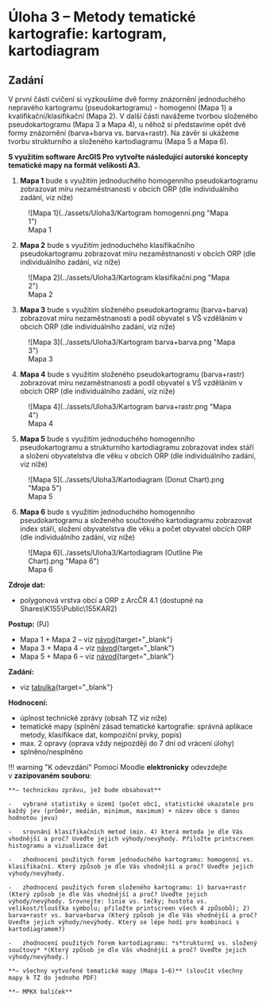 # Úloha 3 – Metody tematické kartografie: kartogram, kartodiagram

## Zadání

V první části cvičení si vyzkoušíme dvě formy znázornění jednoduchého nepravého kartogramu (pseudokartogramu) - homogenní (Mapa 1) a kvalifikační/klasifikační (Mapa 2). V další části navážeme tvorbou složeného pseudokartogramu (Mapa 3 a Mapa 4), u něhož si představíme opět dvě formy znázornění (barva+barva vs. barva+rastr). Na závěr si ukážeme tvorbu strukturního a složeného kartodiagramu (Mapa 5 a Mapa 6).

**S využitím software ArcGIS Pro vytvořte následující autorské koncepty tematické mapy na formát velikosti A3.**

1.  **Mapa 1** bude s využitím jednoduchého homogenního pseudokartogramu zobrazovat míru nezaměstnanosti v obcích ORP (dle individuálního zadání, viz níže)

<figure markdown>
  ![Mapa 1](../assets/Uloha3/Kartogram homogenní.png "Mapa 1")
  <figcaption>Mapa 1</figcaption>
</figure>

2.  **Mapa 2** bude s využitím jednoduchého klasifikačního pseudokartogramu zobrazovat míru nezaměstnanosti v obcích ORP (dle individuálního zadání, viz níže)

<figure markdown>
  ![Mapa 2](../assets/Uloha3/Kartogram klasifikační.png "Mapa 2")
  <figcaption>Mapa 2</figcaption>
</figure>

3.  **Mapa 3** bude s využitím složeného pseudokartogramu (barva+barva) zobrazovat míru nezaměstnanosti a podíl obyvatel s VŠ vzděláním v obcích ORP (dle individuálního zadání, viz níže)

<figure markdown>
  ![Mapa 3](../assets/Uloha3/Kartogram barva+barva.png "Mapa 3")
  <figcaption>Mapa 3</figcaption>
</figure>

4.  **Mapa 4** bude s využitím složeného pseudokartogramu (barva+rastr) zobrazovat míru nezaměstnanosti a podíl obyvatel s VŠ vzděláním v obcích ORP (dle individuálního zadání, viz níže)

<figure markdown>
  ![Mapa 4](../assets/Uloha3/Kartogram barva+rastr.png "Mapa 4")
  <figcaption>Mapa 4</figcaption>
</figure>

5.  **Mapa 5** bude s využitím jednoduchého homogenního pseudokartogramu a strukturního kartodiagramu zobrazovat index stáří a složení obyvatelstva dle věku v obcích ORP (dle individuálního zadání, viz níže)

<figure markdown>
  ![Mapa 5](../assets/Uloha3/Kartodiagram (Donut Chart).png "Mapa 5")
  <figcaption>Mapa 5</figcaption>
</figure>

6.  **Mapa 6** bude s využitím jednoduchého homogenního pseudokartogramu a složeného součtového kartodiagramu zobrazovat index stáří, složení obyvatelstva dle věku a počet obyvatel  obcích ORP (dle individuálního zadání, viz níže)

<figure markdown>
  ![Mapa 6](../assets/Uloha3/Kartodiagram (Outline Pie Chart).png "Mapa 6")
  <figcaption>Mapa 6</figcaption>
</figure>

**Zdroje dat:**

-   polygonová vrstva obcí a ORP z ArcČR 4.1 (dostupné na Shares\\K155\\Public\\155KAR2)

**Postup:** (PJ)

-   Mapa 1 + Mapa 2 – viz [návod](https://moodle-vyuka.cvut.cz/draftfile.php/12299/user/draft/752410911/155KAT2_jednoduchy_kartogram.pdf "návod"){target="_blank"}
-   Mapa 3 + Mapa 4 – viz [návod](https://moodle-vyuka.cvut.cz/draftfile.php/12299/user/draft/752410911/155KAT2_slozeny_kartogram.pdf "návod"){target="_blank"}
-   Mapa 5 + Mapa 6 – viz [návod](https://moodle-vyuka.cvut.cz/draftfile.php/12299/user/draft/752410911/155KAT2_kartodiagram.pdf "návod"){target="_blank"}

**Zadání:**  

-   viz [tabulka](https://moodle-vyuka.cvut.cz/draftfile.php/12299/user/draft/752410911/%C3%9Aloha%202%20-%20zad%C3%A1n%C3%AD.pdf "tabulka"){target="_blank"}

**Hodnocení:**

-   úplnost technické zprávy (obsah TZ viz níže)
-   tematické mapy (splnění zásad tematické kartografie: správná aplikace metody, klasifikace dat, kompoziční prvky, popis)
-   max. 2 opravy (oprava vždy nejpozději do 7 dní od vrácení úlohy)
-   splněno/nesplněno

!!! warning "K odevzdání"
    Pomocí Moodle **elektronicky** odevzdejte v **zazipovaném souboru**:

    **– technickou zprávu, jež bude obsahovat**

    -   vybrané statistiky o území (počet obcí, statistické ukazatele pro každý jev (průměr, medián, minimum, maximum) + název obce s danou hodnotou jevu)

    -   srovnání klasifikačních metod (min. 4) která metoda je dle Vás vhodnější a proč? Uveďte jejich výhody/nevýhody. Přiložte printscreen histogramu a vizualizace dat

    -   zhodnocení použitých forem jednoduchého kartogramu: homogenní vs. klasifikační. Který způsob je dle Vás vhodnější a proč? Uveďte jejich výhody/nevýhody.
    
    -   zhodnocení použitých forem složeného kartogramu: 1) barva+rastr (Který způsob je dle Vás vhodnější a proč? Uveďte jejich výhody/nevýhody. Srovnejte: linie vs. tečky; hustota vs. velikost/tloušťka symbolu; přiložte printscreen všech 4 způsobů); 2) barva+rastr vs. barva+barva (Který způsob je dle Vás vhodnější a proč? Uveďte jejich výhody/nevýhody. Který se lépe hodí pro kombinaci s kartodiagramem?)

    -   zhodnocení použitých forem kartodiagramu: *s*trukturní vs. složený součtový* *(Který způsob je dle Vás vhodnější a proč? Uveďte jejich výhody/nevýhody.)

    **– všechny vytvořené tematické mapy (Mapa 1–6)** (sloučit všechny mapy k TZ do jednoho PDF)
    
    **– MPKX balíček**